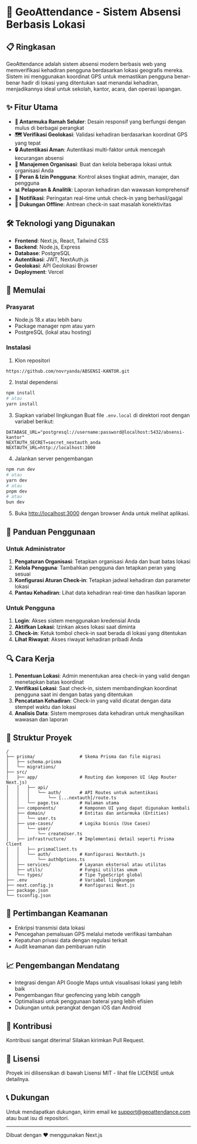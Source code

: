 # 📍 GeoAttendance - Sistem Absensi Berbasis Lokasi


## 📋 Ringkasan

GeoAttendance adalah sistem absensi modern berbasis web yang memverifikasi kehadiran pengguna berdasarkan lokasi geografis mereka. Sistem ini menggunakan koordinat GPS untuk memastikan pengguna benar-benar hadir di lokasi yang ditentukan saat menandai kehadiran, menjadikannya ideal untuk sekolah, kantor, acara, dan operasi lapangan.

## ✨ Fitur Utama

- **📱 Antarmuka Ramah Seluler**: Desain responsif yang berfungsi dengan mulus di berbagai perangkat
- **🗺️ Verifikasi Geolokasi**: Validasi kehadiran berdasarkan koordinat GPS yang tepat
- **🔒 Autentikasi Aman**: Autentikasi multi-faktor untuk mencegah kecurangan absensi
- **💼 Manajemen Organisasi**: Buat dan kelola beberapa lokasi untuk organisasi Anda
- **👥 Peran & Izin Pengguna**: Kontrol akses tingkat admin, manajer, dan pengguna
- **📊 Pelaporan & Analitik**: Laporan kehadiran dan wawasan komprehensif
- **🔔 Notifikasi**: Peringatan real-time untuk check-in yang berhasil/gagal
- **🔄 Dukungan Offline**: Antrean check-in saat masalah konektivitas

## 🛠️ Teknologi yang Digunakan

- **Frontend**: Next.js, React, Tailwind CSS
- **Backend**: Node.js, Express
- **Database**: PostgreSQL
- **Autentikasi**: JWT, NextAuth.js
- **Geolokasi**: API Geolokasi Browser
- **Deployment**: Vercel

## 🚀 Memulai

### Prasyarat

- Node.js 18.x atau lebih baru
- Package manager npm atau yarn
- PostgreSQL (lokal atau hosting)

### Instalasi

1. Klon repositori
```bash
https://github.com/novryanda/ABSENSI-KANTOR.git
```

2. Instal dependensi
```bash
npm install
# atau
yarn install
```

3. Siapkan variabel lingkungan
Buat file `.env.local` di direktori root dengan variabel berikut:
```
DATABASE_URL="postgresql://username:password@localhost:5432/absensi-kantor"
NEXTAUTH_SECRET=secret_nextauth_anda
NEXTAUTH_URL=http://localhost:3000
```

4. Jalankan server pengembangan
```bash
npm run dev
# atau
yarn dev
# atau
pnpm dev
# atau
bun dev
```

5. Buka [http://localhost:3000](http://localhost:3000) dengan browser Anda untuk melihat aplikasi.

## 📱 Panduan Penggunaan

### Untuk Administrator

1. **Pengaturan Organisasi**: Tetapkan organisasi Anda dan buat batas lokasi
2. **Kelola Pengguna**: Tambahkan pengguna dan tetapkan peran yang sesuai
3. **Konfigurasi Aturan Check-in**: Tetapkan jadwal kehadiran dan parameter lokasi
4. **Pantau Kehadiran**: Lihat data kehadiran real-time dan hasilkan laporan

### Untuk Pengguna

1. **Login**: Akses sistem menggunakan kredensial Anda
2. **Aktifkan Lokasi**: Izinkan akses lokasi saat diminta
3. **Check-in**: Ketuk tombol check-in saat berada di lokasi yang ditentukan
4. **Lihat Riwayat**: Akses riwayat kehadiran pribadi Anda

## 🔍 Cara Kerja

1. **Penentuan Lokasi**: Admin menentukan area check-in yang valid dengan menetapkan batas koordinat
2. **Verifikasi Lokasi**: Saat check-in, sistem membandingkan koordinat pengguna saat ini dengan batas yang ditentukan
3. **Pencatatan Kehadiran**: Check-in yang valid dicatat dengan data stempel waktu dan lokasi
4. **Analisis Data**: Sistem memproses data kehadiran untuk menghasilkan wawasan dan laporan

## 📁 Struktur Proyek

```
/
├── prisma/                 # Skema Prisma dan file migrasi
│   ├── schema.prisma
│   └── migrations/
├── src/
│   ├── app/                # Routing dan komponen UI (App Router Next.js)
│   │   ├── api/
│   │   │   └── auth/       # API Routes untuk autentikasi
│   │   │       └── [...nextauth]/route.ts
│   │   └── page.tsx        # Halaman utama
│   ├── components/         # Komponen UI yang dapat digunakan kembali
│   ├── domain/             # Entitas dan antarmuka (Entities)
│   │   └── user.ts
│   ├── use-cases/          # Logika bisnis (Use Cases)
│   │   └── user/
│   │       └── createUser.ts
│   ├── infrastructure/     # Implementasi detail seperti Prisma Client
│   │   ├── prismaClient.ts
│   │   └── auth/           # Konfigurasi NextAuth.js
│   │       └── authOptions.ts
│   ├── services/           # Layanan eksternal atau utilitas
│   ├── utils/              # Fungsi utilitas umum
│   └── types/              # Tipe TypeScript global
├── .env                    # Variabel lingkungan
├── next.config.js          # Konfigurasi Next.js
├── package.json
└── tsconfig.json
```

## 🔐 Pertimbangan Keamanan

- Enkripsi transmisi data lokasi
- Pencegahan pemalsuan GPS melalui metode verifikasi tambahan
- Kepatuhan privasi data dengan regulasi terkait
- Audit keamanan dan pembaruan rutin

## 📈 Pengembangan Mendatang

- Integrasi dengan API Google Maps untuk visualisasi lokasi yang lebih baik
- Pengembangan fitur geofencing yang lebih canggih
- Optimalisasi untuk penggunaan baterai yang lebih efisien
- Dukungan untuk perangkat dengan iOS dan Android

## 🤝 Kontribusi

Kontribusi sangat diterima! Silakan kirimkan Pull Request.

## 📄 Lisensi

Proyek ini dilisensikan di bawah Lisensi MIT - lihat file LICENSE untuk detailnya.

## 📞 Dukungan

Untuk mendapatkan dukungan, kirim email ke support@geoattendance.com atau buat isu di repositori.

---

Dibuat dengan ❤️ menggunakan Next.js
